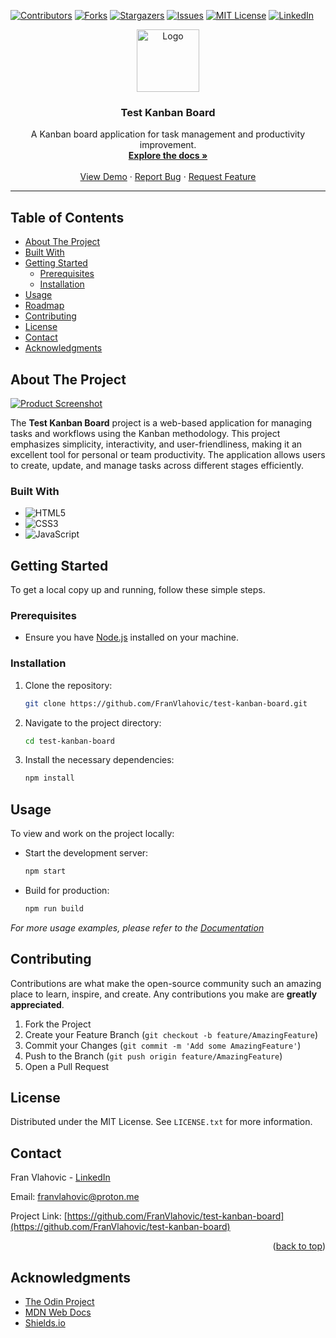 <a id="readme-top"></a>

<!-- PROJECT SHIELDS -->
[![Contributors][contributors-shield]][contributors-url]
[![Forks][forks-shield]][forks-url]
[![Stargazers][stars-shield]][stars-url]
[![Issues][issues-shield]][issues-url]
[![MIT License][license-shield]][license-url]
[![LinkedIn][linkedin-shield]][linkedin-url]

<image>
<br />
<div align="center">
  <a href="https://github.com/FranVlahovic/test-kanban-board">
    <img src="images/logo.png" alt="Logo" width="100" height="100">
  </a>

  <h3 align="center">Test Kanban Board</h3>

  <p align="center">
    A Kanban board application for task management and productivity improvement.
    <br />
    <a href="https://github.com/FranVlahovic/test-kanban-board"><strong>Explore the docs »</strong></a>
    <br />
    <br />
    <a href="https://your-live-demo-link.com">View Demo</a>
    ·
    <a href="https://github.com/FranVlahovic/test-kanban-board/issues/new?labels=bug&template=bug-report---.md">Report Bug</a>
    ·
    <a href="https://github.com/FranVlahovic/test-kanban-board/issues/new?labels=enhancement&template=feature-request---.md">Request Feature</a>
  </p>
</div>

---

## Table of Contents

- [About The Project](#about-the-project)
- [Built With](#built-with)
- [Getting Started](#getting-started)
  - [Prerequisites](#prerequisites)
  - [Installation](#installation)
- [Usage](#usage)
- [Roadmap](#roadmap)
- [Contributing](#contributing)
- [License](#license)
- [Contact](#contact)
- [Acknowledgments](#acknowledgments)

## About The Project

[![Product Screenshot][product-screenshot]](https://your-live-demo-link.com)

The **Test Kanban Board** project is a web-based application for managing tasks and workflows using the Kanban methodology. This project emphasizes simplicity, interactivity, and user-friendliness, making it an excellent tool for personal or team productivity. The application allows users to create, update, and manage tasks across different stages efficiently.

### Built With

- ![HTML5](https://img.shields.io/badge/-HTML5-E34F26?style=for-the-badge&logo=html5&logoColor=white)
- ![CSS3](https://img.shields.io/badge/-CSS3-1572B6?style=for-the-badge&logo=css3&logoColor=white)
- ![JavaScript](https://img.shields.io/badge/-JavaScript-F7DF1E?style=for-the-badge&logo=javascript&logoColor=black)

## Getting Started

To get a local copy up and running, follow these simple steps.

### Prerequisites

- Ensure you have [Node.js](https://nodejs.org/) installed on your machine.

### Installation

1. Clone the repository:
   ```sh
   git clone https://github.com/FranVlahovic/test-kanban-board.git
   ```
2. Navigate to the project directory:
   ```sh
   cd test-kanban-board
   ```
3. Install the necessary dependencies:
   ```sh
   npm install
   ```

## Usage

To view and work on the project locally:

- Start the development server:
  ```sh
  npm start
  ```

- Build for production:
  ```sh
  npm run build
  ```

_For more usage examples, please refer to the [Documentation](https://example.com)_

## Contributing

Contributions are what make the open-source community such an amazing place to learn, inspire, and create. Any contributions you make are **greatly appreciated**.

1. Fork the Project
2. Create your Feature Branch (`git checkout -b feature/AmazingFeature`)
3. Commit your Changes (`git commit -m 'Add some AmazingFeature'`)
4. Push to the Branch (`git push origin feature/AmazingFeature`)
5. Open a Pull Request

## License

Distributed under the MIT License. See `LICENSE.txt` for more information.

## Contact

Fran Vlahovic - [LinkedIn](https://linkedin.com/in/franvlahovic)

Email: franvlahovic@proton.me

Project Link: [https://github.com/FranVlahovic/test-kanban-board](https://github.com/FranVlahovic/test-kanban-board)

<p align="right">(<a href="#readme-top">back to top</a>)</p>

## Acknowledgments

- [The Odin Project](https://www.theodinproject.com/)
- [MDN Web Docs](https://developer.mozilla.org/)
- [Shields.io](https://shields.io/)

<!-- MARKDOWN LINKS & IMAGES -->
[contributors-shield]: https://img.shields.io/github/contributors/FranVlahovic/test-kanban-board.svg?style=for-the-badge
[contributors-url]: https://github.com/FranVlahovic/test-kanban-board/graphs/contributors
[forks-shield]: https://img.shields.io/github/forks/FranVlahovic/test-kanban-board.svg?style=for-the-badge
[forks-url]: https://github.com/FranVlahovic/test-kanban-board/network/members
[stars-shield]: https://img.shields.io/github/stars/FranVlahovic/test-kanban-board.svg?style=for-the-badge
[stars-url]: https://github.com/FranVlahovic/test-kanban-board/stargazers
[issues-shield]: https://img.shields.io/github/issues/FranVlahovic/test-kanban-board.svg?style=for-the-badge
[issues-url]: https://github.com/FranVlahovic/test-kanban-board/issues
[license-shield]: https://img.shields.io/github/license/FranVlahovic/test-kanban-board.svg?style=for-the-badge
[license-url]: https://github.com/FranVlahovic/test-kanban-board/blob/main/LICENSE
[linkedin-shield]: https://img.shields.io/badge/-LinkedIn-blue.svg?style=for-the-badge&logo=linkedin&logoColor=white
[linkedin-url]: https://linkedin.com/in/franvlahovic
[product-screenshot]: images/screenshot.png


